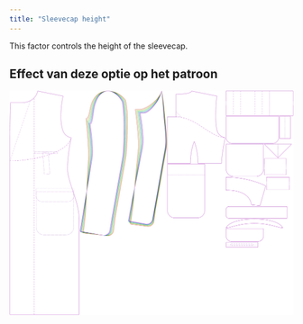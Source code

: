 ```yaml
---
title: "Sleevecap height"
---
```


This factor controls the height of the sleevecap.

## Effect van deze optie op het patroon

![This image shows the effect of this option by superimposing several variants that have a different value for this option](carlton_sleevecapheight_sample.svg "Effect of this option on the pattern")
